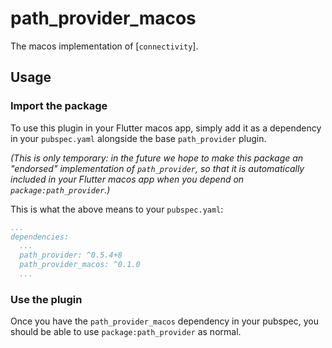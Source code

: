 # path_provider_macos

The macos implementation of [`connectivity`].

## Usage

### Import the package

To use this plugin in your Flutter macos app, simply add it as a dependency in
your `pubspec.yaml` alongside the base `path_provider` plugin.

_(This is only temporary: in the future we hope to make this package an
"endorsed" implementation of `path_provider`, so that it is automatically
included in your Flutter macos app when you depend on `package:path_provider`.)_

This is what the above means to your `pubspec.yaml`:

```yaml
...
dependencies:
  ...
  path_provider: ^0.5.4+8
  path_provider_macos: ^0.1.0
  ...
```

### Use the plugin

Once you have the `path_provider_macos` dependency in your pubspec, you should
be able to use `package:path_provider` as normal.
